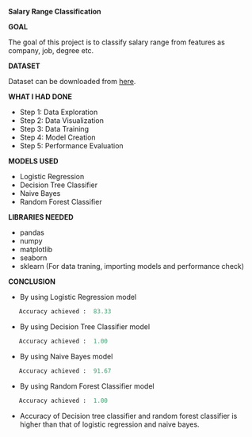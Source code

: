 **Salary Range Classification**

**GOAL**

The goal of this project is to classify salary range from features as company, job, degree  etc.

**DATASET**

Dataset can be downloaded from [here](https://www.kaggle.com/balakrishcodes/others?select=salaries.csv).

**WHAT I HAD DONE**
- Step 1: Data Exploration
- Step 2: Data Visualization
- Step 3: Data Training
- Step 4: Model Creation
- Step 5: Performance Evaluation


**MODELS USED**
-  Logistic Regression
-  Decision Tree Classifier
-  Naive Bayes
-  Random Forest Classifier



**LIBRARIES NEEDED**
- pandas
- numpy
- matplotlib
- seaborn
- sklearn (For data traning, importing models and performance check)


**CONCLUSION**
- By using Logistic Regression model 
 ```python
    Accuracy achieved :  83.33
 ``` 
 - By using Decision Tree Classifier model 
 ```python
    Accuracy achieved :  1.00
 ``` 
 - By using Naive Bayes model 
 ```python
    Accuracy achieved :  91.67
 ``` 
  - By using Random Forest Classifier model 
 ```python
    Accuracy achieved :  1.00
 ```
* Accuracy of Decision tree classifier and random forest classifier is higher than that of logistic regression and naive bayes.